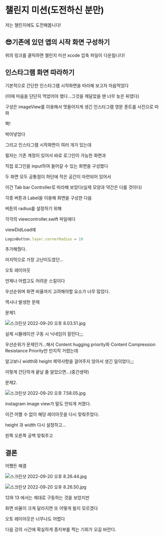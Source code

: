 # 챌린지 미션(도전하신 분만)

저는 챌린지에도 도전해봅니다!

## 😎기존에 있던 앱의 시작 화면 구성하기

[](https://s3-us-west-2.amazonaws.com/secure.notion-static.com/685c6309-102e-42e3-8ce2-96405fd1e798/copy_instagram.zip)

위의 링크를 클릭하면 챌린지 미션 xcode 압축 파일이 다운됩니다!

## 인스타그램 화면 따라하기

기본적으로 간단한 인스타그램 시작화면을 따라해 보고자 마음먹었다

(이때 마음을 단단히 먹었어야 했다…그것을 깨달았을 땐 너무 늦은 뒤였다)

구성은 imageView를 이용해서 멋들어지게 생긴 인스타그램 영문 폰트를 사진으로 따와 

똭!

박아넣었다

그리고 인스타그램 시작화면이 여러 개가 있는데

필자는 기존 계정이 있어서 바로 로그인이 가능한 화면과

직접 로그인을 input하여 들어갈 수 있는 화면을 구성했다

두 화면 모두 공통점이 하단에 작은 공간이 마련되어 있어서

이건 Tab bar Controller로 따라해 보았다(실제 모양과 약간은 다를 것이다)

각종 버튼과 Label을 이용해 화면을 구성한 다음

버튼의 radius를 설정하기 위해

각각의 viewcontroller.swift 파일에다

viewDidLoad에 

```jsx
LoginButton.layer.cornerRadius = 10
```

추가해줬다.

마지막으로 가장 고난이도였던…

오토 레이아웃

언제나 어렵고도 어려운 스킬이다

우선순위며 화면 비율까지 고려해야할 요소가 너무 많았다.

역시나 발생한 문제

문제1. 

![스크린샷 2022-09-20 오후 8.03.51.jpg](%E1%84%8E%E1%85%A2%E1%86%AF%E1%84%85%E1%85%B5%E1%86%AB%E1%84%8C%E1%85%B5%20%E1%84%86%E1%85%B5%E1%84%89%E1%85%A7%E1%86%AB(%E1%84%83%E1%85%A9%E1%84%8C%E1%85%A5%E1%86%AB%E1%84%92%E1%85%A1%E1%84%89%E1%85%B5%E1%86%AB%20%E1%84%87%E1%85%AE%E1%86%AB%E1%84%86%E1%85%A1%E1%86%AB)%20bea71ceda860425fbd1dee292a9b09a5/%25E1%2584%2589%25E1%2585%25B3%25E1%2584%258F%25E1%2585%25B3%25E1%2584%2585%25E1%2585%25B5%25E1%2586%25AB%25E1%2584%2589%25E1%2585%25A3%25E1%2586%25BA_2022-09-20_%25E1%2584%258B%25E1%2585%25A9%25E1%2584%2592%25E1%2585%25AE_8.03.51.jpg)

실제 시뮬레이션 구동 시 닉네임이 잘린다;;;

우선순위가 문제인가…해서 Content hugging priority와 Content Compression Resistance Priority만 만지작 거렸는데

알고보니 width와 height 제약사항을 걸어주지 않아서 생긴 일이었다;;;

이렇게 간단하게 끝날 줄 알았으면…(중간생략)

문제2.

![스크린샷 2022-09-20 오후 7.58.05.jpg](%E1%84%8E%E1%85%A2%E1%86%AF%E1%84%85%E1%85%B5%E1%86%AB%E1%84%8C%E1%85%B5%20%E1%84%86%E1%85%B5%E1%84%89%E1%85%A7%E1%86%AB(%E1%84%83%E1%85%A9%E1%84%8C%E1%85%A5%E1%86%AB%E1%84%92%E1%85%A1%E1%84%89%E1%85%B5%E1%86%AB%20%E1%84%87%E1%85%AE%E1%86%AB%E1%84%86%E1%85%A1%E1%86%AB)%20bea71ceda860425fbd1dee292a9b09a5/%25E1%2584%2589%25E1%2585%25B3%25E1%2584%258F%25E1%2585%25B3%25E1%2584%2585%25E1%2585%25B5%25E1%2586%25AB%25E1%2584%2589%25E1%2585%25A3%25E1%2586%25BA_2022-09-20_%25E1%2584%258B%25E1%2585%25A9%25E1%2584%2592%25E1%2585%25AE_7.58.05.jpg)

instagram image view가 말도 안되게 커졌다.

이건 어쩔 수 없이 해당 레이아웃을 다시 맞춰주었다.

height 과 width 다시 설정하고…

왼쪽 오른쪽 공백 맞춰주고

## 결론

어쨌든 해결

![스크린샷 2022-09-20 오후 8.26.44.jpg](%E1%84%8E%E1%85%A2%E1%86%AF%E1%84%85%E1%85%B5%E1%86%AB%E1%84%8C%E1%85%B5%20%E1%84%86%E1%85%B5%E1%84%89%E1%85%A7%E1%86%AB(%E1%84%83%E1%85%A9%E1%84%8C%E1%85%A5%E1%86%AB%E1%84%92%E1%85%A1%E1%84%89%E1%85%B5%E1%86%AB%20%E1%84%87%E1%85%AE%E1%86%AB%E1%84%86%E1%85%A1%E1%86%AB)%20bea71ceda860425fbd1dee292a9b09a5/%25E1%2584%2589%25E1%2585%25B3%25E1%2584%258F%25E1%2585%25B3%25E1%2584%2585%25E1%2585%25B5%25E1%2586%25AB%25E1%2584%2589%25E1%2585%25A3%25E1%2586%25BA_2022-09-20_%25E1%2584%258B%25E1%2585%25A9%25E1%2584%2592%25E1%2585%25AE_8.26.44.jpg)

![스크린샷 2022-09-20 오후 8.26.50.jpg](%E1%84%8E%E1%85%A2%E1%86%AF%E1%84%85%E1%85%B5%E1%86%AB%E1%84%8C%E1%85%B5%20%E1%84%86%E1%85%B5%E1%84%89%E1%85%A7%E1%86%AB(%E1%84%83%E1%85%A9%E1%84%8C%E1%85%A5%E1%86%AB%E1%84%92%E1%85%A1%E1%84%89%E1%85%B5%E1%86%AB%20%E1%84%87%E1%85%AE%E1%86%AB%E1%84%86%E1%85%A1%E1%86%AB)%20bea71ceda860425fbd1dee292a9b09a5/%25E1%2584%2589%25E1%2585%25B3%25E1%2584%258F%25E1%2585%25B3%25E1%2584%2585%25E1%2585%25B5%25E1%2586%25AB%25E1%2584%2589%25E1%2585%25A3%25E1%2586%25BA_2022-09-20_%25E1%2584%258B%25E1%2585%25A9%25E1%2584%2592%25E1%2585%25AE_8.26.50.jpg)

12와 13 에서는 제대로 구동하는 것을 보았지만

화면 비율이 크게 달라지면 또 어떻게 될지 모르겠다

오토 레이아웃은 너무나도 어렵다

다음 강의 시간에 확실하게  종지부를 찍는 기회가 오길 바란다.